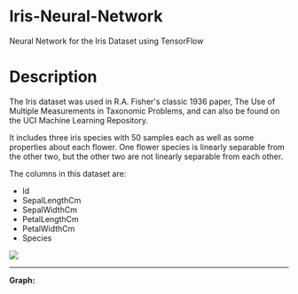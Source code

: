 # Iris-Neural-Network
Neural Network for the Iris Dataset using TensorFlow

<h1>Description</h1>

The Iris dataset was used in R.A. Fisher's classic 1936 paper, The Use of Multiple Measurements in Taxonomic Problems, and can also be found on the UCI Machine Learning Repository.

It includes three iris species with 50 samples each as well as some properties about each flower. One flower species is linearly separable from the other two, but the other two are not linearly separable from each other.

The columns in this dataset are:

- Id
- SepalLengthCm
- SepalWidthCm
- PetalLengthCm
- PetalWidthCm
- Species

<img src='https://preview.ibb.co/ewf7ca/Schermata_2017_05_30_alle_22_48_18.png'>

<hr></hr>

<b>Graph:</b>
